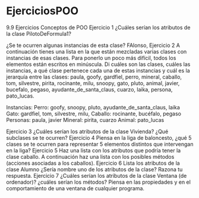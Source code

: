 # EjerciciosPOO

9.9 Ejercicios
Conceptos de POO
Ejercicio 1
¿Cuáles serían los atributos de la clase PilotoDeFormula1? 

 
¿Se te ocurren algunas instancias de esta clase?
FAlonso,
Ejercicio 2
A continuación tienes una lista en la que están mezcladas varias clases con
instancias de esas clases. Para ponerlo un poco más difícil, todos los elementos
están escritos en minúscula. Di cuáles son las clases, cuáles las instancias,
a qué clase pertenece cada una de estas instancias y cuál es la jerarquía
entre las clases: paula, goofy, gardfiel, perro, mineral, caballo, tom, silvestre,
pirita, rocinante, milu, snoopy, gato, pluto, animal, javier, bucefalo, pegaso,
ayudante_de_santa_claus, cuarzo, laika, persona, pato_lucas.
 

Instancias:
Perro: goofy, snoopy, pluto, ayudante_de_santa_claus, laika
Gato: gardfiel, tom, silvestre, milu,
Caballo: rocinante, bucéfalo, pegaso
Personas: paula, javier
Mineral: pirita, cuarzo
Animal: pato_lucas

Ejercicio 3
¿Cuáles serían los atributos de la clase Vivienda? ¿Qué subclases se te ocurren?
Ejercicio 4
Piensa en la liga de baloncesto, ¿qué 5 clases se te ocurren para representar
5 elementos distintos que intervengan en la liga?
Ejercicio 5
Haz una lista con los atributos que podría tener la clase caballo. A continuación
haz una lista con los posibles métodos (acciones asociadas a los caballos).
Ejercicio 6
Lista los atributos de la clase Alumno ¿Sería nombre uno de los atributos de la
clase? Razona tu respuesta.
Ejercicio 7
¿Cuáles serían los atributos de la clase Ventana (de ordenador)? ¿cuáles serían
los métodos? Piensa en las propiedades y en el comportamiento de una
ventana de cualquier programa.

